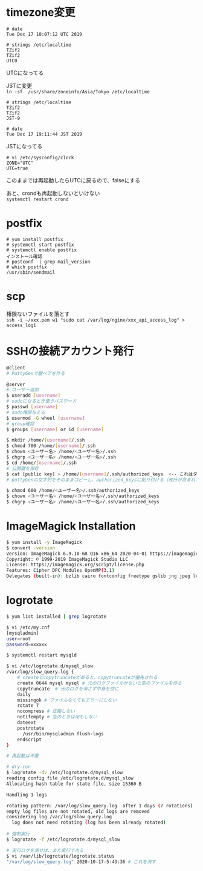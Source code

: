 # timezone変更
```
# date  
Tue Dec 17 10:07:12 UTC 2019  

# strings /etc/localtime  
TZif2  
TZif2  
UTC0  
```
UTCになってる  

JSTに変更  
```ln -sf  /usr/share/zoneinfo/Asia/Tokyo /etc/localtime```  

```
# strings /etc/localtime
TZif2
TZif2
JST-9

# date  
Tue Dec 17 19:11:44 JST 2019
```
JSTになってる

```
# vi /etc/sysconfig/clock
ZONE="UTC"
UTC=true
```
このままでは再起動したらUTCに戻るので、falseにする

あと、crondも再起動しないといけない  
```systemctl restart crond```

# postfix
```
# yum install postfix  
# systemctl start postfix
# systemctl enable postfix
インストール確認  
# postconf  | grep mail_version
# which postfix  
/usr/sbin/sendmail
```

# scp
権限ないファイルを落とす   
```ssh -i ~/xxx.pem w1 "sudo cat /var/log/nginx/xxx_api_access_log" > access_log1```

# SSHの接続アカウント発行
```bash
@client
# PuttyGenで鍵ペアを作る

@server
# ユーザー追加
$ useradd [username]
# sudoになるとき使うパスワード
$ passwd [username] 
# sudo権限与える
$ usermod -G wheel [username]
# group確認
$ groups [username] or id [username]

$ mkdir /home/[username]/.ssh
$ chmod 700 /home/[username]/.ssh
$ chown <ユーザー名> /home/<ユーザー名>/.ssh
$ chgrp <ユーザー名> /home/<ユーザー名>/.ssh
$ cd /home/[username]/.ssh
# 公開鍵を保存
$ cat [public key] > /home/[username]/.ssh/authorized_keys  <-- これはダメ
# puttyGenの文字列をそのままコピーし、authorized_keysに貼り付ける（改行が含まれないように）

$ chmod 600 /home/<ユーザー名>/.ssh/authorized_keys
$ chown <ユーザー名> /home/<ユーザー名>/.ssh/authorized_keys
$ chgrp <ユーザー名> /home/<ユーザー名>/.ssh/authorized_keys
```

# ImageMagick Installation
```bash
$ yum install -y ImageMagick
$ convert -version
Version: ImageMagick 6.9.10-68 Q16 x86_64 2020-04-01 https://imagemagick.org
Copyright: © 1999-2019 ImageMagick Studio LLC
License: https://imagemagick.org/script/license.php
Features: Cipher DPC Modules OpenMP(3.1) 
Delegates (built-in): bzlib cairo fontconfig freetype gslib jng jpeg lcms ltdl lzma openexr pangocairo png ps rsvg tiff wmf x xml zlib
```

# logrotate
```bash
$ yum list installed | grep logrotate

$ vi /etc/my.cnf
[mysqladmin]
user=root
password=xxxxxx

$ systemctl restart mysqld

$ vi /etc/logrotate.d/mysql_slow
/var/log/slow_query.log {
    # createとcopytruncateがあると、copytruncateが優先される
    create 0644 mysql mysql # 元のログファイルがないと空のファイルを作る
    copytruncate  # 元のログを消さず中身を空に
    daily
    missingok # ファイルなくてもエラーにしない
    rotate 7
    nocompress # 圧縮しない
    notifempty # 空のときは何もしない
    dateext
    postrotate
      /usr/bin/mysqladmin flush-logs
    endscript
}

# 再起動は不要

# dry-run
$ logrotate -dv /etc/logrotate.d/mysql_slow
reading config file /etc/logrotate.d/mysql_slow
Allocating hash table for state file, size 15360 B

Handling 1 logs

rotating pattern: /var/log/slow_query.log  after 1 days (7 rotations)
empty log files are not rotated, old logs are removed
considering log /var/log/slow_query.log
  log does not need rotating (log has been already rotated)
  
# 強制実行
$ logrotate -f /etc/logrotate.d/mysql_slow

# 実行ログを消せば、また実行できる
$ vi /var/lib/logrotate/logrotate.status 
"/var/log/slow_query.log" 2020-10-17-5:43:36 # これを消す
```
